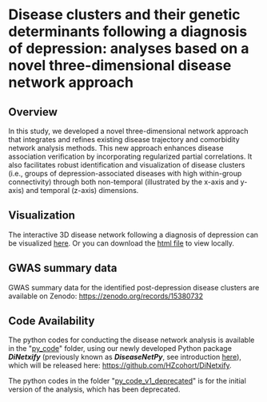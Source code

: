 # **Disease clusters and their genetic determinants following a diagnosis of depression: analyses based on a novel three-dimensional disease network approach**

## Overview

In this study, we developed a novel three-dimensional network approach that integrates and refines existing disease trajectory and comorbidity network analysis methods. This new approach enhances disease association verification by incorporating regularized partial correlations. It also facilitates robust identification and visualization of disease clusters (i.e., groups of depression-associated diseases with high within-group connectivity) through both non-temporal (illustrated by the x-axis and y-axis) and temporal (z-axis) dimensions.

## Visualization

The interactive 3D disease network following a diagnosis of depression can be visualized [here](https://hzcohort.github.io/3D-Disease-Network/full_plot.html). Or you can download the [html file](https://github.com/HZcohort/3D-Disease-Network/blob/main/full_plot.html) to view locally.

## GWAS summary data

GWAS summary data for the identified post-depression disease clusters are available on Zenodo: https://zenodo.org/records/15380732

## Code Availability

The python codes for conducting the disease network analysis is available in the "[py_code](https://github.com/HZcohort/3D-Disease-Network/tree/main/py_code)" folder, using our newly developed Python package ***DiNetxify*** (previously known as ***DiseaseNetPy***, see introduction [here](https://hzcohort.github.io/DiNetxify/)), which will be released here: https://github.com/HZcohort/DiNetxify.

The python codes in the folder "[py_code_v1_deprecated](https://github.com/HZcohort/3D-Disease-Network/tree/main/py_code_v1_deprecated)" is for the initial version of the analysis, which has been deprecated.
